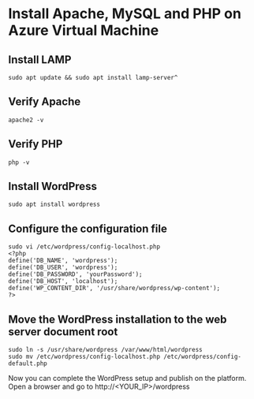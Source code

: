 # Install Apache, MySQL and PHP on Azure Virtual Machine

## Install LAMP

    sudo apt update && sudo apt install lamp-server^

## Verify Apache 

    apache2 -v
  

## Verify PHP

    php -v
  
## Install WordPress

    sudo apt install wordpress

## Configure the configuration file

    sudo vi /etc/wordpress/config-localhost.php
    <?php
    define('DB_NAME', 'wordpress');
    define('DB_USER', 'wordpress');
    define('DB_PASSWORD', 'yourPassword');
    define('DB_HOST', 'localhost');
    define('WP_CONTENT_DIR', '/usr/share/wordpress/wp-content');
    ?>
  
## Move the WordPress installation to the web server document root

    sudo ln -s /usr/share/wordpress /var/www/html/wordpress
    sudo mv /etc/wordpress/config-localhost.php /etc/wordpress/config-default.php

Now you can complete the WordPress setup and publish on the platform. Open a browser and go to http://<YOUR_IP>/wordpress
